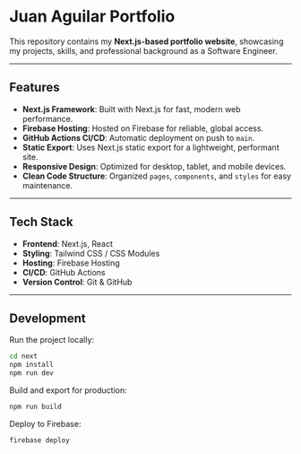 # Juan Aguilar Portfolio

This repository contains my **Next.js-based portfolio website**, showcasing my projects, skills, and professional background as a Software Engineer.

---

## Features

- **Next.js Framework**: Built with Next.js for fast, modern web performance.
- **Firebase Hosting**: Hosted on Firebase for reliable, global access.
- **GitHub Actions CI/CD**: Automatic deployment on push to `main`.
- **Static Export**: Uses Next.js static export for a lightweight, performant site.
- **Responsive Design**: Optimized for desktop, tablet, and mobile devices.
- **Clean Code Structure**: Organized `pages`, `components`, and `styles` for easy maintenance.

---

## Tech Stack

- **Frontend**: Next.js, React
- **Styling**: Tailwind CSS / CSS Modules
- **Hosting**: Firebase Hosting
- **CI/CD**: GitHub Actions
- **Version Control**: Git & GitHub

---

## Development

Run the project locally:

```bash
cd next
npm install
npm run dev
```

Build and export for production:

```bash
npm run build
```

Deploy to Firebase:

```bash
firebase deploy
```